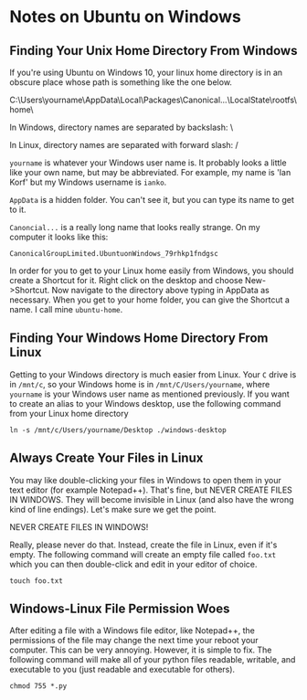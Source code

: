 Notes on Ubuntu on Windows
==========================

## Finding Your Unix Home Directory From Windows ##

If you're using Ubuntu on Windows 10, your linux home directory is in an obscure place whose path is something like the one below.

C:\Users\yourname\AppData\Local\Packages\Canonical...\LocalState\rootfs\home\



In Windows, directory names are separated by backslash: \

In Linux, directory names are separated with forward slash: /

`yourname` is whatever your Windows user name is. It probably looks a little like your own name, but may be abbreviated. For example, my name is 'Ian Korf' but my Windows username is `ianko`.

`AppData` is a hidden folder. You can't see it, but you can type its name to get to it.

`Canoncial...` is a really long name that looks really strange. On my computer it looks like this:

	CanonicalGroupLimited.UbuntuonWindows_79rhkp1fndgsc

In order for you to get to your Linux home easily from Windows, you should create a Shortcut for it. Right click on the desktop and choose New->Shortcut. Now navigate to the directory above typing in AppData as necessary. When you get to your home folder, you can give the Shortcut a name. I call mine `ubuntu-home`.

## Finding Your Windows Home Directory From Linux ##

Getting to your Windows directory is much easier from Linux. Your `C` drive is in `/mnt/c`, so your Windows home is in `/mnt/C/Users/yourname`, where `yourname` is your Windows user name as mentioned previously. If you want to create an alias to your Windows desktop, use the following command from your Linux home directory

	ln -s /mnt/c/Users/yourname/Desktop ./windows-desktop

## Always Create Your Files in Linux ##

You may like double-clicking your files in Windows to open them in your text editor (for example Notepad++). That's fine, but NEVER CREATE FILES IN WINDOWS. They will become invisible in Linux (and also have the wrong kind of line endings). Let's make sure we get the point.

NEVER CREATE FILES IN WINDOWS!

Really, please never do that. Instead, create the file in Linux, even if it's empty. The following command will create an empty file called `foo.txt` which you can then double-click and edit in your editor of choice.

	touch foo.txt

## Windows-Linux File Permission Woes ##

After editing a file with a Windows file editor, like Notepad++, the permissions of the file may change the next time your reboot your computer. This can be very annoying. However, it is simple to fix. The following command will make all of your python files readable, writable, and executable to you (just readable and executable for others).

	chmod 755 *.py


